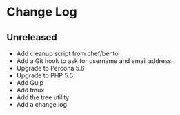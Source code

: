 # Change Log

## Unreleased

- Add cleanup script from chef/bento
- Add a Git hook to ask for username and email address.
- Upgrade to Percona 5.6
- Upgrade to PHP 5.5
- Add Gulp
- Add tmux
- Add the tree utility
- Add a change log

